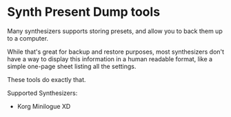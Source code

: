 # Synth Present Dump tools

Many synthesizers supports storing presets, and allow you to back them up to a computer.

While that's great for backup and restore purposes, most synthesizers don't have a way to display this information in a human readable format, like a simple one-page sheet listing all the settings.

These tools do exactly that.

Supported Synthesizers:

* Korg Minilogue XD